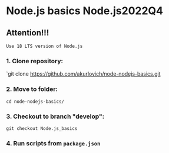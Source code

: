 # Node.js basics Node.js2022Q4 

## Attention!!!

`Use 18 LTS version of Node.js`

### 1. Сlone repository:

`git clone https://github.com/akurlovich/node-nodejs-basics.git

### 2. Move to folder:

`cd node-nodejs-basics/`

### 3. Checkout to branch "develop":

`git checkout Node.js_basics`

### 4. Run scripts from `package.json`




